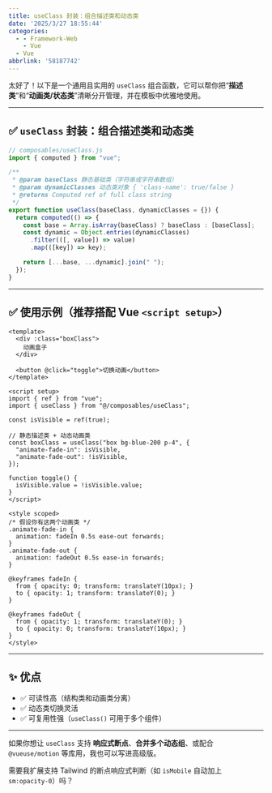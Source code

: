 ```yaml
---
title: useClass 封装：组合描述类和动态类
date: '2025/3/27 18:55:44'
categories:
  - - Framework-Web
    - Vue
  - Vue
abbrlink: '58187742'
---
```

太好了！以下是一个通用且实用的 `useClass` 组合函数，它可以帮你把“**描述类**”和“**动画类/状态类**”清晰分开管理，并在模板中优雅地使用。

---

## ✅ `useClass` 封装：组合描述类和动态类

```ts
// composables/useClass.js
import { computed } from "vue";

/**
 * @param baseClass 静态基础类（字符串或字符串数组）
 * @param dynamicClasses 动态类对象 { 'class-name': true/false }
 * @returns Computed ref of full class string
 */
export function useClass(baseClass, dynamicClasses = {}) {
  return computed(() => {
    const base = Array.isArray(baseClass) ? baseClass : [baseClass];
    const dynamic = Object.entries(dynamicClasses)
      .filter(([, value]) => value)
      .map(([key]) => key);

    return [...base, ...dynamic].join(" ");
  });
}
```

---

## ✅ 使用示例（推荐搭配 Vue `<script setup>`）

```vue
<template>
  <div :class="boxClass">
    动画盒子
  </div>

  <button @click="toggle">切换动画</button>
</template>

<script setup>
import { ref } from "vue";
import { useClass } from "@/composables/useClass";

const isVisible = ref(true);

// 静态描述类 + 动态动画类
const boxClass = useClass("box bg-blue-200 p-4", {
  "animate-fade-in": isVisible,
  "animate-fade-out": !isVisible,
});

function toggle() {
  isVisible.value = !isVisible.value;
}
</script>

<style scoped>
/* 假设你有这两个动画类 */
.animate-fade-in {
  animation: fadeIn 0.5s ease-out forwards;
}
.animate-fade-out {
  animation: fadeOut 0.5s ease-in forwards;
}

@keyframes fadeIn {
  from { opacity: 0; transform: translateY(10px); }
  to { opacity: 1; transform: translateY(0); }
}

@keyframes fadeOut {
  from { opacity: 1; transform: translateY(0); }
  to { opacity: 0; transform: translateY(10px); }
}
</style>
```

---

## ✨ 优点

- ✅ 可读性高（结构类和动画类分离）
- ✅ 动态类切换灵活
- ✅ 可复用性强（`useClass()` 可用于多个组件）

---

如果你想让 `useClass` 支持 **响应式断点**、**合并多个动态组**、或配合 `@vueuse/motion` 等库用，我也可以写进高级版。

需要我扩展支持 Tailwind 的断点响应式判断（如 `isMobile` 自动加上 `sm:opacity-0`）吗？